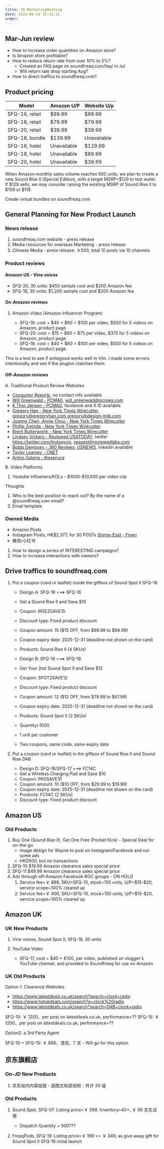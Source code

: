 ```yaml
---
title: 10.MarketingMeeting
date: 2024-06-14 15:41:22
order:
---
```


## Mar-Jun review

- How to increase order quantities on Amazon store?
- Is Amazon store profitable?
- How to reduce return rate from over 10% to 5%?
  - Created an FAQ page on soundfreaq.com/faq/ in Jul
  - Will return rate drop starting Aug?
- How to direct traffics to soundfreaq.com?

## Product pricing

| Model          | Amazon U/P  | Website U/p |
| -------------- | ----------- | ----------- |
| SFQ-16, retail | $99.99      | $99.99      |
| SFQ-18, retail | $79.99      | $79.99      |
| SFQ-20, retail | $39.99      | $39.99      |
| SFQ-18, bundle | $139.99     | Unavailable |
| SFQ-16, hotel  | Unavailable | $129.99     |
| SFQ-18, hotel  | Unavailable | $89.99      |
| SFQ-20, hotel  | Unavailable | $39.99      |

When Amazon monthly sales volume reaches 500 units, we plan to create a new Sound Rise II (Special Edition), with a target MSRP=\$129 to test water. If \$129 sells, we may consider raising the existing MSRP of Sound Rise II to \$109 or \$119.

Create virtual bundles on soundfreaq.com

## General Planning for New Product Launch

### News release

1. soundfreaq.com website - press release
2. Media resources for overseas Marketing - press release
3. Chinese Media - press release: ￥500, total 10 posts via 10 channels

### Product reviews

#### Amazon US - Vine voices

- SFQ-20, 30 units: \$450 sample cost and \$200 Amazon fee
- SFQ-18, 30 units: \$1,200 sample cost and \$200 Amazon fee

#### On-Amazon reviews

1. Amazon Video (Amazon Influencer Program)

   - SFQ-16: cost = \$40 + \$60 = \$100 per video, $500 for 5 videos on Amazon, product page.
   - SFQ-20: cost = \$15 + \$60 = \$75 per video, $375 for 5 videos on Amazon, product page.
   - SFQ-18: cost = \$40 + \$60 = \$100 per video, $500 for 5 videos on Amazon, product page.

This is a test to see if writegood works well in Vim. I made some errrors intentionally and see if the pluginn ctatches them.

#### Off-Amazon reviews

A. Traditional Product Review Websites

- [Consumer Reports](https://www.consumerreports.org/), no contact info available
- [Will Greenwald - PCMAG](https://www.pcmag.com/about/how-we-test-speakers), will_greenwald@pcmag.com
- [K.Thor Jensen - PCMAG](https://www.pcmag.com/news/speakers-prime-day-deals-2024), facebook and X ID available
- [Gregory Han - New York Times Wirecutter](https://www.nytimes.com/wirecutter/reviews/best-alarm-clock/), gregory@gregoryhan.com,gregory@design-milk.com
- [Joanne Chen, Annie Chou - New York Times Wirecutter](https://www.nytimes.com/wirecutter/reviews/best-sunrise-alarm-clock/)
- [Phillip Zminda - New York Times Wirecutter](https://www.nytimes.com/wirecutter/reviews/philips-smartsleep-wakeup-light-hf3520-review/)
- [Brent Butterworth - New York Times Wirecutter](https://www.nytimes.com/wirecutter/reviews/best-bluetooth-speaker/)
- [Lindsey Vickers - Reviewed USATODAY](https://reviewed.usatoday.com/sleep/content/loftie-alarm-clock-review-alarm-clock-changed-my-life), twitter https://twitter.com/lindseyvix, request@reviewedlabs.com
- [Bobbi Dempsey - 360 Reviews, USNEWS](https://www.usnews.com/360-reviews/sleep/best-alarm-clocks), linkedin available
- [Taylor Leamey - CNET](https://www.cnet.com/health/sleep/best-alarm-clock/)
- [Anton Galang - thespruce](https://www.thespruce.com/best-smart-alarm-clocks-7370555)

B. Video Platforms

1. Youtube Influeners/KOLs - \$1000-\$10,000 per video clip

Thoughts

1. Who is the best position to reach out? By the name of a @soundfreaq.com email?
2. Email template

### Owned Media

- Amazon Posts
- Instagram Posts, HK$2,377, for 30 POSTs [Shirley Esid - Fiverr](https://www.fiverr.com/shirley_esid/your-pro-social-media-content-creator?context_referrer=gig_page&source=similar_gigs&ref_ctx_id=6758d762bc524dde8adfa79f18832850&context=recommendation&pckg_id=1&pos=1&mod=ff&context_alg=top_rated_v2&imp_id=f79053fc-e93c-48ce-877e-7b369e69d865)
- 微信/小红书

1. How to design a series of INTERESTING campaigns?
2. How to increase interactions with viewers?

## Drive traffics to soundfreaq.com

1. Put a coupon (card or leaflet) inside the giftbox of Sound Spot II SFQ-18

   - Design A: SFQ-18 ===> SFQ-16
   - Get a Sound Rise II and Save \$15
   - Coupon: RISE2SAVE15
   - Discount type: Fixed product discount
   - Coupon amount: 15 (\$15 OFF, from \$99.99 to \$84.99)
   - Coupon expiry date: 2025-12-31 (deadline not shown on the card)
   - Products: Sound Rise II (4 SKUs)

   - Design B: SFQ-18 ===> SFQ-18
   - Get Your 2nd Sound Spot II and Save $12
   - Coupon: SPOT2SAVE12
   - Discount type: Fixed product discount
   - Coupon amount: 12 (\$12 OFF, from \$79.99 to \$67.99)
   - Coupon expiry date: 2025-12-31 (deadline not shown on the card)
   - Products: Sound Spot II (2 SKUs)

   - Quantity=1000
   - 1 unit per customer
   - Two coupons, same code, same expiry date

2. Put a coupon (card or leaflet) in the giftbox of Sound Rise II and Sound Rise DAB

   - Design D: SFQ-16/SFQ-17 ===> FC14C
   - Get a Wireless Charging Pad and Save $10
   - Coupon: PADSAVE10
   - Coupon amount: 10 (\$10 OFF, from \$29.99 to \$19.99)
   - Coupon expiry date: 2025-12-31 (deadline not shown on the card)
   - Products: FC14C (2 SKUs)
   - Discount type: Fixed product discount

## Amazon US

### Old Products

1. Buy One (Sound Rise II), Get One Free (Pocket Kick) - Special Deal for on-the-go
   - image design for Wayne to post on Instagram/Facebook and run some ads
   - HKD500, but no transactions
2. SFQ-10 $19.99 Amazon clearance sales special price
3. SFQ-11 $49.99 Amazon clearance sales special price
4. Ads through off-Amazon Facebook KOC groups - ON HOLD
   1. Service fee=￥ 888, SKU=SFQ-10, stock=150 units, U/P=\$15-\$20, service scope=100% cleared up
   2. Service fee=￥ 400, SKU=SFQ-10, stock=150 units, U/P=\$15-\$20, service scope=100% cleared up

## Amazon UK

### UK New Products

1. Vine voices, Sound Spot II, SFQ-18, 30 units

2. YouTube Video

   - SFQ-17, cost = $40 + €100, per video, published on vlogger's YouTube channel, and provided to Soundfreaq for use on Amazon

### UK Old Products

Option 1: Clearance Websites

- https://www.latestdeals.co.uk/search?search=clock+radio
- https://www.hotukdeals.com/search?q=clock%20radio
- https://www.latestdeals.co.uk/search?search=DAB+clock+radio

SFQ-10: ￥ 1200，per post on latestdeals.co.uk, performance=??
SFQ-15: ￥ 1200，per post on latestdeals.co.uk, performance=??

Option2: a 3rd Party Agent

SFQ-10 + SFQ-15: ￥ 888，清完，7 天 - Will go for this option

## 京东旗舰店

### On-JD New Products

1. 京东站内内容投放 - 逛图文和逛视频：共计 20 组

### Old Products

1. Sound Spot, SFQ-07: Listing price=￥ 599, Inventory=40+, ￥ 99 京东试用

   - Dispatch Quantity = 500???

2. FreaqPods, SFQ-19: Listing price=￥ 199 >> ￥ 349, as give away gift for Sound Spot II SFQ-18 initial launch
